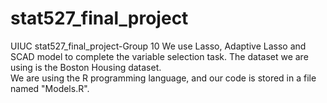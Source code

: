# stat527_final_project
UIUC stat527_final_project-Group 10
We use Lasso, Adaptive Lasso and SCAD model to complete the variable selection task.
The dataset we are using is the Boston Housing dataset.
<br>
We are using the R programming language, and our code is stored in a file named "Models.R".
